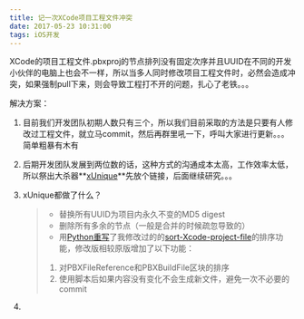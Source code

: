 ```yaml
---
title: 记一次XCode项目工程文件冲突
date: 2017-05-23 10:31:00
tags: iOS开发
---
```


XCode的项目工程文件.pbxproj的节点排列没有固定次序并且UUID在不同的开发小伙伴的电脑上也会不一样，所以当多人同时修改项目工程文件时，必然会造成冲突，如果强制pull下来，则会导致工程打不开的问题，扎心了老铁。。。

解决方案：

1. 目前我们开发团队初期人数只有三个，所以我们目前采取的方法是只要有人修改过工程文件，就立马commit，然后再群里吼一下，呼叫大家进行更新。。。简单粗暴有木有

2. 后期开发团队发展到两位数的话，这种方式的沟通成本太高，工作效率太低，所以祭出大杀器**[xUnique](https://github.com/truebit/xUnique)**先放个链接，后面继续研究。。。

3. xUnique都做了什么？

   >- 替换所有UUID为项目内永久不变的MD5 digest
   >- 删除所有多余的节点（一般是合并的时候疏忽导致的）
   >- 用[Python重写](http://link.zhihu.com/?target=https%3A//github.com/truebit/xUnique/blob/master/xUnique.py%23L161)了我修改过的的[sort-Xcode-project-file](http://link.zhihu.com/?target=https%3A//github.com/truebit/webkit/commits/master/Tools/Scripts/sort-Xcode-project-file)的排序功能，修改版相较原版增加了以下功能：
   >  1. 对PBXFileReference和PBXBuildFile区块的排序
   >  2. 使用脚本后如果内容没有变化不会生成新文件，避免一次不必要的commit

4. ​

